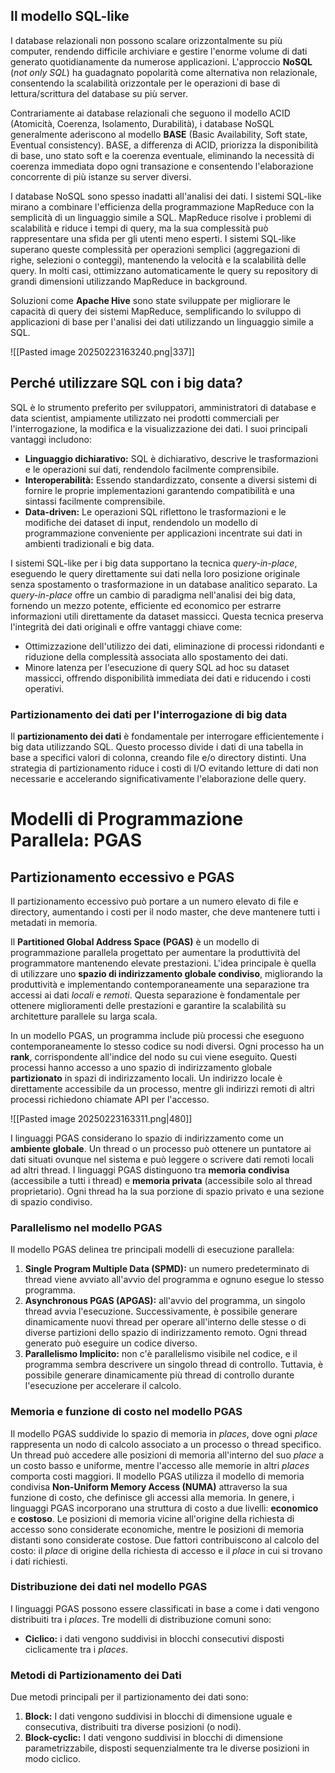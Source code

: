 
## Il modello SQL-like

I database relazionali non possono scalare orizzontalmente su più computer, rendendo difficile archiviare e gestire l'enorme volume di dati generato quotidianamente da numerose applicazioni. L'approccio **NoSQL** (*not only SQL*) ha guadagnato popolarità come alternativa non relazionale, consentendo la scalabilità orizzontale per le operazioni di base di lettura/scrittura del database su più server.

Contrariamente ai database relazionali che seguono il modello ACID (Atomicità, Coerenza, Isolamento, Durabilità), i database NoSQL generalmente aderiscono al modello **BASE** (Basic Availability, Soft state, Eventual consistency). BASE, a differenza di ACID, priorizza la disponibilità di base, uno stato soft e la coerenza eventuale, eliminando la necessità di coerenza immediata dopo ogni transazione e consentendo l'elaborazione concorrente di più istanze su server diversi.

I database NoSQL sono spesso inadatti all'analisi dei dati. I sistemi SQL-like mirano a combinare l'efficienza della programmazione MapReduce con la semplicità di un linguaggio simile a SQL. MapReduce risolve i problemi di scalabilità e riduce i tempi di query, ma la sua complessità può rappresentare una sfida per gli utenti meno esperti. I sistemi SQL-like superano queste complessità per operazioni semplici (aggregazioni di righe, selezioni o conteggi), mantenendo la velocità e la scalabilità delle query. In molti casi, ottimizzano automaticamente le query su repository di grandi dimensioni utilizzando MapReduce in background.

Soluzioni come **Apache Hive** sono state sviluppate per migliorare le capacità di query dei sistemi MapReduce, semplificando lo sviluppo di applicazioni di base per l'analisi dei dati utilizzando un linguaggio simile a SQL.

![[Pasted image 20250223163240.png|337]]

## Perché utilizzare SQL con i big data?

SQL è lo strumento preferito per sviluppatori, amministratori di database e data scientist, ampiamente utilizzato nei prodotti commerciali per l'interrogazione, la modifica e la visualizzazione dei dati. I suoi principali vantaggi includono:

* **Linguaggio dichiarativo:** SQL è dichiarativo, descrive le trasformazioni e le operazioni sui dati, rendendolo facilmente comprensibile.
* **Interoperabilità:** Essendo standardizzato, consente a diversi sistemi di fornire le proprie implementazioni garantendo compatibilità e una sintassi facilmente comprensibile.
* **Data-driven:** Le operazioni SQL riflettono le trasformazioni e le modifiche dei dataset di input, rendendolo un modello di programmazione conveniente per applicazioni incentrate sui dati in ambienti tradizionali e big data.

I sistemi SQL-like per i big data supportano la tecnica *query-in-place*, eseguendo le query direttamente sui dati nella loro posizione originale senza spostamento o trasformazione in un database analitico separato. La *query-in-place* offre un cambio di paradigma nell'analisi dei big data, fornendo un mezzo potente, efficiente ed economico per estrarre informazioni utili direttamente da dataset massicci. Questa tecnica preserva l'integrità dei dati originali e offre vantaggi chiave come:

* Ottimizzazione dell'utilizzo dei dati, eliminazione di processi ridondanti e riduzione della complessità associata allo spostamento dei dati.
* Minore latenza per l'esecuzione di query SQL ad hoc su dataset massicci, offrendo disponibilità immediata dei dati e riducendo i costi operativi.

### Partizionamento dei dati per l'interrogazione di big data

Il **partizionamento dei dati** è fondamentale per interrogare efficientemente i big data utilizzando SQL. Questo processo divide i dati di una tabella in base a specifici valori di colonna, creando file e/o directory distinti. Una strategia di partizionamento riduce i costi di I/O evitando letture di dati non necessarie e accelerando significativamente l'elaborazione delle query.

# Modelli di Programmazione Parallela: PGAS

## Partizionamento eccessivo e PGAS

Il partizionamento eccessivo può portare a un numero elevato di file e directory, aumentando i costi per il nodo master, che deve mantenere tutti i metadati in memoria.

Il **Partitioned Global Address Space (PGAS)** è un modello di programmazione parallela progettato per aumentare la produttività del programmatore mantenendo elevate prestazioni. L'idea principale è quella di utilizzare uno **spazio di indirizzamento globale condiviso**, migliorando la produttività e implementando contemporaneamente una separazione tra accessi ai dati *locali* e *remoti*. Questa separazione è fondamentale per ottenere miglioramenti delle prestazioni e garantire la scalabilità su architetture parallele su larga scala.

In un modello PGAS, un programma include più processi che eseguono contemporaneamente lo stesso codice su nodi diversi. Ogni processo ha un **rank**, corrispondente all'indice del nodo su cui viene eseguito. Questi processi hanno accesso a uno spazio di indirizzamento globale **partizionato** in spazi di indirizzamento locali. Un indirizzo locale è direttamente accessibile da un processo, mentre gli indirizzi remoti di altri processi richiedono chiamate API per l'accesso.

![[Pasted image 20250223163311.png|480]]

I linguaggi PGAS considerano lo spazio di indirizzamento come un **ambiente globale**. Un thread o un processo può ottenere un puntatore ai dati situati ovunque nel sistema e può leggere o scrivere dati remoti locali ad altri thread. I linguaggi PGAS distinguono tra **memoria condivisa** (accessibile a tutti i thread) e **memoria privata** (accessibile solo al thread proprietario). Ogni thread ha la sua porzione di spazio privato e una sezione di spazio condiviso.

### Parallelismo nel modello PGAS

Il modello PGAS delinea tre principali modelli di esecuzione parallela:

1. **Single Program Multiple Data (SPMD):** un numero predeterminato di thread viene avviato all'avvio del programma e ognuno esegue lo stesso programma.
2. **Asynchronous PGAS (APGAS):** all'avvio del programma, un singolo thread avvia l'esecuzione. Successivamente, è possibile generare dinamicamente nuovi thread per operare all'interno delle stesse o di diverse partizioni dello spazio di indirizzamento remoto. Ogni thread generato può eseguire un codice diverso.
3. **Parallelismo Implicito:** non c'è parallelismo visibile nel codice, e il programma sembra descrivere un singolo thread di controllo. Tuttavia, è possibile generare dinamicamente più thread di controllo durante l'esecuzione per accelerare il calcolo.

### Memoria e funzione di costo nel modello PGAS

Il modello PGAS suddivide lo spazio di memoria in *places*, dove ogni *place* rappresenta un nodo di calcolo associato a un processo o thread specifico. Un thread può accedere alle posizioni di memoria all'interno del suo *place* a un costo basso e uniforme, mentre l'accesso alle memorie in altri *places* comporta costi maggiori. Il modello PGAS utilizza il modello di memoria condivisa **Non-Uniform Memory Access (NUMA)** attraverso la sua funzione di costo, che definisce gli accessi alla memoria. In genere, i linguaggi PGAS incorporano una struttura di costo a due livelli: **economico** e **costoso**. Le posizioni di memoria vicine all'origine della richiesta di accesso sono considerate economiche, mentre le posizioni di memoria distanti sono considerate costose. Due fattori contribuiscono al calcolo del costo: il *place* di origine della richiesta di accesso e il *place* in cui si trovano i dati richiesti.

### Distribuzione dei dati nel modello PGAS

I linguaggi PGAS possono essere classificati in base a come i dati vengono distribuiti tra i *places*. Tre modelli di distribuzione comuni sono:

* **Ciclico:** i dati vengono suddivisi in blocchi consecutivi disposti ciclicamente tra i *places*.

### Metodi di Partizionamento dei Dati

Due metodi principali per il partizionamento dei dati sono:

1. **Block:** I dati vengono suddivisi in blocchi di dimensione uguale e consecutiva, distribuiti tra diverse posizioni (o nodi).
2. **Block-cyclic:** I dati vengono suddivisi in blocchi di dimensione parametrizzabile, disposti sequenzialmente tra le diverse posizioni in modo ciclico.


